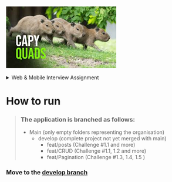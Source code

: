 ![images](https://github.com/blugrinc/socialApp_React/blob/main/src/assets/images.png)

<details>
<summary> Web & Mobile Interview Assignment</summary>
<br>

## Introduction

This is the interview exercise for the Web & Mobile team of [xtream](https://www.linkedin.com/company/xtream-srl). In the following sections, you will find a number of challenges that we ask you to implement. You **DO NOT NECESSARILY need to complete 100% of them**, but rather only the ones you feel comfortable about or that interest you.

:watch: We estimate it should take around 8 hours to solve the challenges, and we give you **1 week** to submit a solution, so that you can do it at your own pace.

### Deliverables

Simply fork this repository and work on it as if you were working on a real-world project assigned to you. A week from now, we will checkout your work and evaluate it.

:heavy_exclamation_mark:**Important**: At the end of this README, you will find a "How to run" section that is not written out. Please, write there instructions on how to run your code.

### Evaluation

Your work will be assessed according to several criteria. As an example, these include:

- Code quality
- Design Patterns
- Project Structure
- Work quality (commits, branches, workflow, tests, ...)
- Provided Documentation

### Let's get started

We designed **three sections**:

1. Frontend
2. Backend
3. Mobile

For each of these sections, we will identify a number of challenges and order them based on complexity. Each section will provide information regarding which challenges **can** be skipped.

Of course, it'd be great if you could complete all sections! However, we do understand that some topics might be unfamiliar for you (such as developing a mobile app, for example). Therefore, pick any number of sections and try to complete their challenges.

:heavy_exclamation_mark:**Important**: you might feel like the tasks are somehow too broad or the requirements are not fully elicited. **This is done on purpose**: we want to give you freedom to take your own choices and to put as fewer constraints as possible on your work. As an example, we do not ask any requirements with respect to the UI, so feel free to choose any style you enjoy.

## Problem Domain

[JSONPlaceholder](https://jsonplaceholder.typicode.com/) is a website that provides you with REST API endpoints for testing and developing your applications. We will be working with the _/posts_ resource provided by JSONPlaceholder.

---

### Section 1) Frontend

:heavy_exclamation_mark: The requirements below are technologically agnostic, and you can choose to work with what you feel more comfortable with. For example, you may choose [React](https://it.reactjs.org/), [Angular](https://angular.io/) or plain JavaScript as well.

#### Challenge #1.1

Build a web page that renders the posts on the screen

#### Challenge #1.2

Allow the user to perform CRUD operations

#### Challenge #1.3

Redesign, if necessary, the rendering and retrieval of the list considering to support a hugely larger number of posts (~thousands of rows).

#### Challenge #1.4

Support mobile portrait layout

#### Challenge #1.5

Use the /comments resources provided by JSONPlaceholder to render the comments of a post below it on click with some kind of animation

---

### Section 2) Backend

##### Introduction

In the previous section (**Frontend**) you reached out to the JSONPlaceholder API to perform CRUD operations on the posts. Now, we ask you to **replace JSONPlaceholder with your custom backend**.

:heavy_exclamation_mark: In this section, the two challenges are **not** mutually exclusive. That is, you can complete both of them, or just choose to implement one of them.

#### Challenge #2.1

Implement your own backed using a language and libraries of your choice. The only requirement is that the backend needs to support CRUD operations and can seamlessy replace the JSONPlaceholder API in the challenges of Section 1).

#### Challenge #2.2

The requirements for this challenge are the exact same requirements of the previous challenge (#2.1), but we ask you to fullfil these requirements using the [Firebase](https://firebase.google.com/) services provided by Google.

---

### Section 3) Mobile

#### Challenge #3

The requirements for this challenge are the exact same requirements of the Frontend challenges, but we ask you to fullfil these requirements through a mobile application. For example, you may choose [React Native](https://reactnative.dev/), [Flutter](https://flutter.dev/) or any other technology you feel comfortable developing mobile apps with.

---

</details>

# How to run

> ### The application is branched as follows: 
>
> - Main (only empty folders representing the organisation)
>   - develop (complete project not yet merged with main)
  >     - feat/posts (Challenge #1.1 and more)
  >     - feat/CRUD (Challenge #1.1, 1.2 and more)
  >     - feat/Pagination (Challenge #1.3, 1.4, 1.5 )

### Move to the [develop branch ](https://github.com/blugrinc/socialApp_React/tree/develop) 

